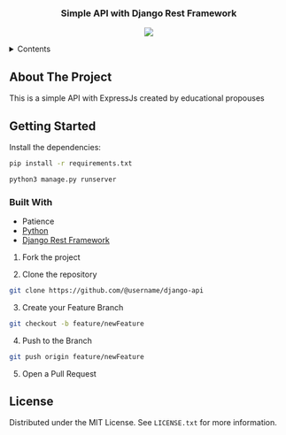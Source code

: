 <div align="center">

  ### Simple API with Django Rest Framework

</div>

<div align="center">

![](https://img.shields.io/badge/Maintained%3F-No-brightgreen.svg)

</div>

<!-- TABLE OF CONTENTS -->

<details>
  <summary>Contents</summary>
  <ol>
    <li>
      <a href="#about-the-project">About The Project</a>
      <ul>
        <a href="#getting-started">Getting Started</a>
      </ul>
      <ul>
        <li><a href="#built-with">Built With</a></li>
      </ul>
    </li>
    <li><a href="#license">License</a></li>
  </ol>
</details>

## About The Project

This is a simple API with ExpressJs created by educational propouses


## Getting Started

Install the dependencies:

```sh
pip install -r requirements.txt
```

```sh
python3 manage.py runserver
```


### Built With
- Patience
- [Python](https://www.python.org/)
- [Django Rest Framework](https://www.django-rest-framework.org/)


1. Fork the project

2. Clone the repository

```bash
git clone https://github.com/@username/django-api
```

3. Create your Feature Branch

```bash
git checkout -b feature/newFeature
```

4. Push to the Branch

```bash
git push origin feature/newFeature
```

5. Open a Pull Request

## License

Distributed under the MIT License. See `LICENSE.txt` for more information.
